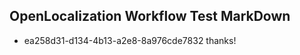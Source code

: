 ## OpenLocalization Workflow Test MarkDown
* ea258d31-d134-4b13-a2e8-8a976cde7832 
thanks!<!--HONumber=Mar16_HO4-->
